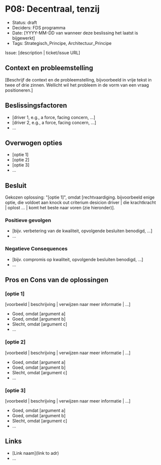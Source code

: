 # P08: Decentraal, tenzij

- Status: draft
- Deciders: FDS programma
- Date: [YYYY-MM-DD van wanneer deze beslissing het laatst is bijgewerkt] <!-- optional. To customize the ordering without relying on Git creation dates and filenames -->
- Tags: Strategisch_Principe, Architectuur_Principe

Issue: [description | ticket/issue URL] <!-- optional -->

## Context en probleemstelling

[Beschrijf de context en de probleemstelling, bijvoorbeeld in vrije tekst in twee of drie zinnen. Wellicht wil het probleem in de vorm van een vraag positioneren.]

## Beslissingsfactoren <!-- optional -->

- [driver 1, e.g., a force, facing concern, …]
- [driver 2, e.g., a force, facing concern, …]
- … <!-- numbers of drivers can vary -->

## Overwogen opties

- [optie 1]
- [optie 2]
- [optie 3]
- … <!-- numbers of options can vary -->

## Besluit

Gekozen oplossing: "[optie 1]", omdat [rechtvaardiging. bijvoorbeeld enige optie, die voldoet aan knock out criterium desicion driver | die krachtkracht | oplost … | komt het beste naar voren (zie hieronder)].

### Positieve gevolgen <!-- optional -->

- [bijv. verbetering van de kwaliteit, opvolgende besluiten benodigd, ...]
- …

### Negatieve Consequences <!-- optional -->

- [bijv. compromis op kwaliteit, opvolgende besluiten benodigd, ...]
- …

## Pros en Cons van de oplossingen <!-- optional -->

### [optie 1]

[voorbeeld | beschrijving | verwijzen naar meer informatie | …] <!-- optional -->

- Goed, omdat [argument a]
- Goed, omdat [argument b]
- Slecht, omdat [argument c]
- … <!-- numbers of pros and cons can vary -->

### [optie 2]

[voorbeeld | beschrijving | verwijzen naar meer informatie | …] <!-- optional -->

- Goed, omdat [argument a]
- Goed, omdat [argument b]
- Slecht, omdat [argument c]
- … <!-- numbers of pros and cons can vary -->

### [optie 3]

[voorbeeld | beschrijving | verwijzen naar meer informatie | …] <!-- optional -->

- Goed, omdat [argument a]
- Goed, omdat [argument b]
- Slecht, omdat [argument c]
- … <!-- numbers of pros and cons can vary -->

## Links <!-- optional -->

- [Link naam](link to adr) <!-- example: Refined by [xxx](yyyymmdd-xxx.md) -->
- … <!-- numbers of links can vary -->
